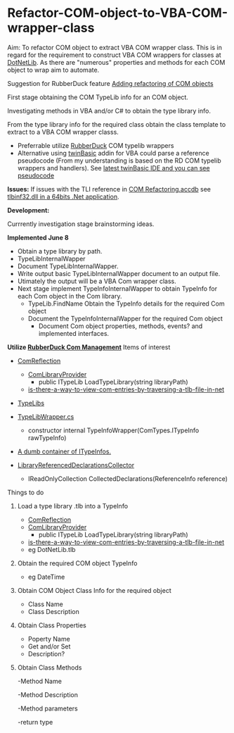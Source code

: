 # Refactor-COM-object-to-VBA-COM-wrapper-class

Aim: To refactor COM object to extract VBA COM wrapper class.  This is in regard for the requirement to construct VBA COM wrappers for classes at [DotNetLib]( https://github.com/MarkJohnstoneGitHub/DotNetLib).  As there are "numerous" properties and methods for each COM object to wrap aim to automate.

Suggestion for RubberDuck feature [Adding refactoring of COM objects](https://github.com/rubberduck-vba/Rubberduck/discussions/6111)

First stage obtaining the COM TypeLib info for an COM object.

Investigating methods in VBA and/or C# to obtain the type library info.

From the type library info for the required class obtain the class template to extract to a VBA COM wrapper classs.

- Preferrable utilize [RubberDuck](https://github.com/rubberduck-vba/Rubberduck) COM typelib wrappers
- Alternative using [twinBasic](https://github.com/twinbasic/twinbasic) addin for VBA could parse a reference pseudocode (From my understanding is based on the RD COM typelib wrappers and handlers). See [latest twinBasic IDE and you can see pseudocode](https://github.com/rubberduck-vba/Rubberduck/discussions/6111#discussioncomment-6041980)

**Issues:**
If issues with the TLI reference in [COM Refactoring.accdb](https://github.com/MarkJohnstoneGitHub/Refactor-COM-object-to-VBA-COM-wrapper-class/blob/main/COM%20Refactoring.accdb) see [tlbinf32.dll in a 64bits .Net application](https://stackoverflow.com/questions/42569377/tlbinf32-dll-in-a-64bits-net-application/42581513#42581513).


**Development:**

Currrently investigation stage brainstorming ideas.

**Implemented June 8**
- Obtain a type library by path.
- TypeLibInternalWapper
- Document TypeLibInternalWapper.
- Write output basic TypeLibInternalWapper document to an output file.
- Utimately the output will be a VBA Com wrapper class.
- Next stage implement TypeInfoInternalWapper to obtain TypeInfo for each Com object in the Com library.
    -   TypeLib.FindName Obtain the TypeInfo details for the required Com object
    -   Document the TypeInfoInternalWapper for the required Com object
        - Document Com object properties, methods, events? and implemented interfaces.

**Utilize [RubberDuck Com Management](https://github.com/rubberduck-vba/Rubberduck](https://github.com/rubberduck-vba/Rubberduck/tree/next/Rubberduck.VBEEditor/ComManagement))**
Items of interest

- [ComReflection](https://github.com/rubberduck-vba/Rubberduck/tree/next/Rubberduck.Parsing/ComReflection)
    - [ComLibraryProvider](https://github.com/rubberduck-vba/Rubberduck/blob/next/Rubberduck.Parsing/ComReflection/ComLibraryProvider.cs)
        - public ITypeLib LoadTypeLibrary(string libraryPath)
    - [is-there-a-way-to-view-com-entries-by-traversing-a-tlb-file-in-net](https://stackoverflow.com/questions/43875454/is-there-a-way-to-view-com-entries-by-traversing-a-tlb-file-in-net) 

- [TypeLibs](https://github.com/rubberduck-vba/Rubberduck/tree/next/Rubberduck.VBEEditor/ComManagement/TypeLibs)

- [TypeLibWrapper.cs](https://github.com/rubberduck-vba/Rubberduck/blob/next/Rubberduck.VBEEditor/ComManagement/TypeLibs/TypeLibWrapper.cs)
    - constructor  internal TypeInfoWrapper(ComTypes.ITypeInfo rawTypeInfo)

- [A dumb container of ITypeInfos.](https://github.com/rubberduck-vba/Rubberduck/blob/next/Rubberduck.VBEEditor/ComManagement/TypeLibs/Utility/SimpleCustomTypeLibrary.cs)

- [LibraryReferencedDeclarationsCollector](https://github.com/rubberduck-vba/Rubberduck/blob/next/Rubberduck.Parsing/ComReflection/LibraryReferencedDeclarationsCollector.cs)
  - IReadOnlyCollection<Declaration> CollectedDeclarations(ReferenceInfo reference)


Things to do

1) Load a type library .tlb into a TypeInfo
    - [ComReflection](https://github.com/rubberduck-vba/Rubberduck/tree/next/Rubberduck.Parsing/ComReflection)
    - [ComLibraryProvider](https://github.com/rubberduck-vba/Rubberduck/blob/next/Rubberduck.Parsing/ComReflection/ComLibraryProvider.cs)
        - public ITypeLib LoadTypeLibrary(string libraryPath)
    - [is-there-a-way-to-view-com-entries-by-traversing-a-tlb-file-in-net](https://stackoverflow.com/questions/43875454/is-there-a-way-to-view-com-entries-by-traversing-a-tlb-file-in-net) 
    - eg DotNetLib.tlb
2) Obtain the required COM object TypeInfo
    - eg DateTime
3) Obtain COM Object Class Info for the required object
    - Class Name
    - Class Description
 4) Obtain Class Properties
    - Poperty Name
    - Get and/or Set
    - Description?
 5) Obtain Class Methods
    
    -Method Name
    
    -Method Description
    
    -Method parameters
    
    -return type
    
    
    

